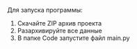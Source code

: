 Для запуска программы: 
  1. Cкачайте ZIP архив проекта
  2. Разархивируйте все данные
  3. В папке Code запустите файл main.py
